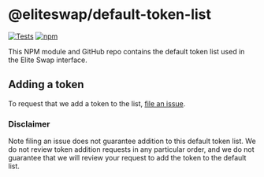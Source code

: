 # @eliteswap/default-token-list

[![Tests](https://github.com/EthereumEliteswap/token-lists/workflows/Tests/badge.svg)](https://github.com/EthereumEliteswap/default-token-list/actions?query=workflow%3ATests)
[![npm](https://img.shields.io/npm/v/@eliteswap/default-token-list)](https://unpkg.com/@eliteswap/default-token-list@1.6.1/)

This NPM module and GitHub repo contains the default token list used in the Elite Swap interface.

## Adding a token

To request that we add a token to the list, 
[file an issue](https://github.com/EthereumEliteswap/default-token-list/issues/new?assignees=&labels=token+request&template=token-request.md&title=Add+%7BTOKEN_SYMBOL%7D%3A+%7BTOKEN_NAME%7D).

### Disclaimer

Note filing an issue does not guarantee addition to this default token list.
We do not review token addition requests in any particular order, and we do not
guarantee that we will review your request to add the token to the default list.

